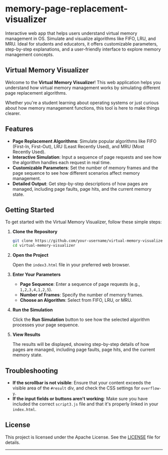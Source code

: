 # memory-page-replacement-visualizer
Interactive web app that helps users understand virtual memory management in OS. Simulate and visualize algorithms like FIFO, LRU, and MRU. Ideal for students and educators, it offers customizable parameters, step-by-step explanations, and a user-friendly interface to explore memory management concepts.




## Virtual Memory Visualizer

Welcome to the **Virtual Memory Visualizer**! This web application helps you understand how virtual memory management works by simulating different page replacement algorithms. 

Whether you're a student learning about operating systems or just curious about how memory management functions, this tool is here to make things clearer.

## Features

- **Page Replacement Algorithms**: Simulate popular algorithms like FIFO (First-In, First-Out), LRU (Least Recently Used), and MRU (Most Recently Used).
- **Interactive Simulation**: Input a sequence of page requests and see how the algorithm handles each request in real time.
- **Customizable Parameters**: Set the number of memory frames and the page sequence to see how different scenarios affect memory management.
- **Detailed Output**: Get step-by-step descriptions of how pages are managed, including page faults, page hits, and the current memory state.

## Getting Started

To get started with the Virtual Memory Visualizer, follow these simple steps:

1. **Clone the Repository**

   ```bash
   git clone https://github.com/your-username/virtual-memory-visualizer.git
   cd virtual-memory-visualizer
   ```

2. **Open the Project**

   Open the `index3.html` file in your preferred web browser.

3. **Enter Your Parameters**

   - **Page Sequence**: Enter a sequence of page requests (e.g., `1,2,3,4,1,2,5`).
   - **Number of Frames**: Specify the number of memory frames.
   - **Choose an Algorithm**: Select from FIFO, LRU, or MRU.

4. **Run the Simulation**

   Click the **Run Simulation** button to see how the selected algorithm processes your page sequence.

5. **View Results**

   The results will be displayed, showing step-by-step details of how pages are managed, including page faults, page hits, and the current memory state.





## Troubleshooting

- **If the scrollbar is not visible**: Ensure that your content exceeds the visible area of the `#result` div, and check the CSS settings for `overflow-y`.
- **If the input fields or buttons aren't working**: Make sure you have included the correct `script3.js` file and that it's properly linked in your `index.html`.



## License

This project is licensed under the Apache License. See the [LICENSE](LICENSE) file for details.

---

